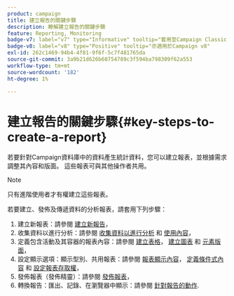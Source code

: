 ```yaml
---
product: campaign
title: 建立報告的關鍵步驟
description: 瞭解建立報告的關鍵步驟
feature: Reporting, Monitoring
badge-v7: label="v7" type="Informative" tooltip="套用至Campaign Classic v7"
badge-v8: label="v8" type="Positive" tooltip="亦適用於Campaign v8"
exl-id: 262c1469-94b4-4f81-9f6f-5c7f481765da
source-git-commit: 3a9b21d626b60754789c3f594ba798309f62a553
workflow-type: tm+mt
source-wordcount: '182'
ht-degree: 1%

---
```


# 建立報告的關鍵步驟{#key-steps-to-create-a-report}



若要針對Campaign資料庫中的資料產生統計資料，您可以建立報表，並根據需求調整其內容和版面。 這些報表可與其他操作者共用。

>[!NOTE]
>
>只有進階使用者才有權建立這些報表。

若要建立、發佈及傳遞資料的分析報表，請套用下列步驟：

1. 建立新報表：請參閱 [建立新報告](../../reporting/using/creating-a-new-report.md)，
1. 收集資料以進行分析：請參閱 [收集資料以進行分析](../../reporting/using/collecting-data-to-analyze.md) 和 [使用內容](../../reporting/using/using-the-context.md)，
1. 定義包含活動及其容器的報表內容：請參閱 [建立表格](../../reporting/using/creating-a-table.md)， [建立圖表](../../reporting/using/creating-a-chart.md) 和 [元素版面](../../reporting/using/element-layout.md)，
1. 設定顯示選項：顯示型別、共用報表：請參閱 [報表顯示內容](../../reporting/using/configuring-access-to-the-report.md#report-display-context)， [定義條件式內容](../../reporting/using/defining-a-conditional-content.md) 和 [設定報表存取權](../../reporting/using/configuring-access-to-the-report.md)，
1. 發佈報表（發佈精靈）：請參閱 [發佈報表](../../reporting/using/configuring-access-to-the-report.md#publishing-the-report)，
1. 轉換報告：匯出、記錄、在瀏覽器中顯示：請參閱 [針對報告的動作](../../reporting/using/actions-on-reports.md).

